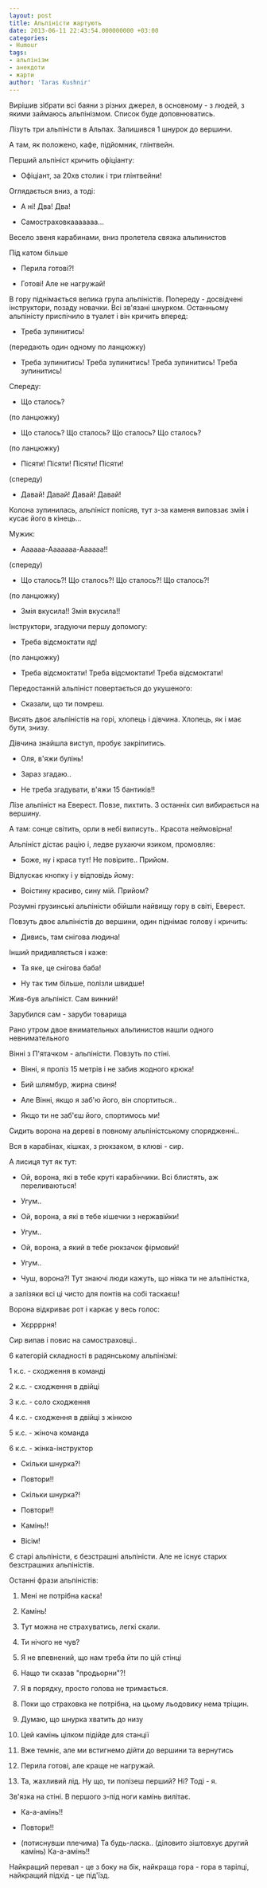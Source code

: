 ```yaml
---
layout: post
title: Альпіністи жартують
date: 2013-06-11 22:43:54.000000000 +03:00
categories:
- Humour
tags:
- альпінізм
- анекдоти
- жарти
author: 'Taras Kushnir'
---
```


Вирішив зібрати всі баяни з різних джерел, в основному - з людей, з якими займаюсь альпінізмом. Список буде доповнюватись.

Лізуть три альпіністи в Альпах. Залишився 1 шнурок до вершини.

А там, як положено, кафе, підйомник, глінтвейн.

Перший альпініст кричить офіціанту:

- Офіціант, за 20хв столик і три глінтвейни!

Оглядається вниз, а тоді:

- А ні! Два! Два!

- Самостраховкааааааа...

Весело звеня карабинами, вниз пролетела связка альпинистов

Під катом більше

<!--more-->

- Перила готові?!

- Готові! Але не нагружай!

В гору піднімається велика група альпіністів. Попереду - досвідчені інструктори, позаду новачки. Всі зв'язані шнурком. Останньому альпіністу приспічило в туалет і він кричить вперед:

- Треба зупинитись!

(передають один одному по ланцюжку)

- Треба зупинитись! Треба зупинитись! Треба зупинитись! Треба зупинитись!

Спереду:

- Що сталось?

(по ланцюжку)

- Що сталось? Що сталось? Що сталось? Що сталось?

(по ланцюжку)

- Пісяти! Пісяти! Пісяти! Пісяти!

(спереду)

- Давай! Давай! Давай! Давай!

Колона зупинилась, альпініст попісяв, тут з-за каменя виповзає змія і кусає його в кінець...

Мужик:

- Аааааа-Ааааааа-Аааааа!!

(спереду)

- Що сталось?! Що сталось?! Що сталось?! Що сталось?!

(по ланцюжку)

- Змія вкусила!! Змія вкусила!!

Інструктори, згадуючи першу допомогу:

- Треба відсмоктати яд!

(по ланцюжку)

- Треба відсмоктати! Треба відсмоктати! Треба відсмоктати!

Передостанній альпініст повертається до укушеного:

- Сказали, що ти помреш.

Висять двоє альпіністів на горі, хлопець і дівчина. Хлопець, як і має бути, знизу.

Дівчина знайшла виступ, пробує закріпитись.

- Оля, в'яжи булінь!

- Зараз згадаю..

- Не треба згадувати, в'яжи 15 бантиків!!

Лізе альпініст на Еверест. Повзе, пихтить. З останніх сил вибирається на вершину.

А там: сонце світить, орли в небі виписуть.. Красота неймовірна!

Альпініст дістає рацію і, ледве рухаючи язиком, промовляє:

- Боже, ну і краса тут! Не повірите.. Прийом.

Відпускає кнопку і у відповідь йому:

- Воістину красиво, сину мій. Прийом?

Розумні грузинські альпіністи обійшли найвищу гору в світі, Еверест.

Повзуть двоє альпіністів до вершини, один піднімає голову і кричить:

- Дивись, там снігова людина!

Інший придивляється і каже:

- Та яке, це снігова баба!

- Ну так тим більше, полізли швидше!

Жив-був альпініст. Сам винний!

Зарубился сам - заруби товарища

Рано утром двое внимательных альпинистов нашли одного невнимательного

Вінні з П'ятачком - альпіністи. Повзуть по стіні.

- Вінні, я проліз 15 метрів і не забив жодного крюка!

- Бий шлямбур, жирна свиня!

- Але Вінні, якщо я заб'ю його, він спортиться..

- Якщо ти не заб'єш його, спортимось ми!

Сидить ворона на дереві в повному альпіністському спорядженні..

Вся в карабінах, кішках, з рюкзаком, в клюві - сир.

А лисиця тут як тут:

- Ой, ворона, які в тебе круті карабінчики. Всі блистять, аж переливаються!

- Угум..

- Ой, ворона, а які в тебе кішечки з нержавійки!

- Угум..

- Ой, ворона, а який в тебе рюкзачок фірмовий!

- Угум..

- Чуш, ворона?! Тут знаючі люди кажуть, що ніяка ти не альпіністка,

а залізяки всі ці чисто для понтів на собі таскаєш!

Ворона відкриває рот і каркає у весь голос:

- Хєррррня!

Сир випав і повис на самостраховці..

6 категорій складності в радянському альпінізмі:

1 к.с. - сходження в команді

2 к.с. - сходження в двійці

3 к.с. - соло сходження

4 к.с. - сходження в двійці з жінкою

5 к.с. - жіноча команда

6 к.с. - жінка-інструктор

- Скільки шнурка?!

- Повтори!!

- Скільки шнурка?!

- Повтори!!

- Камінь!!

- Вісім!

Є старі альпіністи, є безстрашні альпіністи. Але не існує старих безстрашних альпіністів.

Останні фрази альпіністів:

1. Мені не потрібна каска!

2. Камінь!

3. Тут можна не страхуватись, легкі скали.

4. Ти нічого не чув?

5. Я не впевнений, що нам треба йти по цій стінці

6. Нащо ти сказав "продьорни"?!

7. Я в порядку, просто голова не тримається.

8. Поки що страховка не потрібна, на цьому льодовику нема тріщин.

9. Думаю, що шнурка хватить до низу

10. Цей камінь цілком підійде для станції

11. Вже темніє, але ми встигнемо дійти до вершини та вернутись

12. Перила готові, але краще не нагружай.

13. Та, жахливий лід. Ну що, ти полізеш перший? Ні? Тоді - я.

Зв'язка на стіні. В першого з-під ноги камінь вилітає.

- Ка-а-амінь!!

- Повтори!!

- (потиснувши плечима) Та будь-ласка.. (діловито зіштовхує другий камінь) Ка-а-амінь!!

Найкращий перевал - це з боку на бік, найкраща гора - гора в тарілці, найкращий підхід - це під'їзд.
